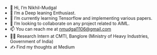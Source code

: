 - 👋 Hi, I’m Nikhil-Mudgal
- 👀 I’m a Deep leaning Enthusiast.
- 🌱 I’m currently learning Tensorflow and implementing various papers.
- 💞️ I’m looking to collaborate on any project related to AIML.
- 📫 You can reach me at nmudgal1106@gmail.com
- :face_in_clouds:	Research Intern at CMTI, Banglore (Ministry of Heavy Industries, Government of India)
- ✍️ Find my thoughts at Medium
<!---
Nikhil-Mudgal/Nikhil-Mudgal is a ✨ special ✨ repository because its `README.md` (this file) appears on your GitHub profile.
You can click the Preview link to take a look at your changes.
--->
